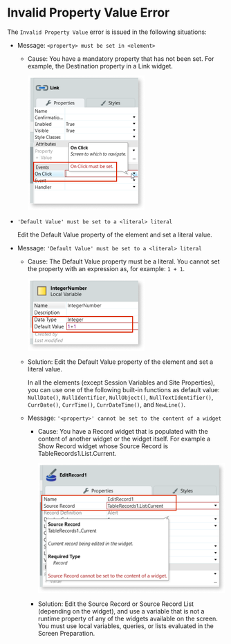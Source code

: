 # Invalid Property Value Error

The `Invalid Property Value` error is issued in the following situations:

* Message: `<property> must be set in <element>`
  
    * Cause: You have a mandatory property that has not been set. For example, the Destination property in a Link widget.

        ![Mandatory property not set. Link example. ](images/ref-error-invalid-property-link.png)

* `'Default Value' must be set to a <literal> literal`
  

    Edit the Default Value property of the element and set a literal value.

* Message: `'Default Value' must be set to a <literal> literal`
  
    * Cause: The Default Value property must be a literal. You cannot set the property with an expression as, for example: `1 + 1`.

        ![Literal value error](images/ref-error-literal-value.png)

    * Solution: Edit the Default Value property of the element and set a literal value.

        In all the elements (except Session Variables and Site Properties), you can use one of the following built-in functions as default value: `NullDate()`, `NullIdentifier`, `NullObject()`, `NullTextIdentifier()`, `CurrDate()`, `CurrTime()`, `CurrDateTime()`, and `NewLine()`.

  * Message: `'<property>' cannot be set to the content of a widget`
  
    * Cause: You have a Record widget that is populated with the content of another widget or the widget itself. For example a Show Record widget whose Source Record is TableRecords1.List.Current.

        ![Record widget populated with the content of another widget](images/ref-error-source-record.png)

    * Solution: Edit the Source Record or Source Record List (depending on the widget), and use a variable that is not a runtime property of any of the widgets available on the screen. You must use local variables, queries, or lists evaluated in the Screen Preparation.
